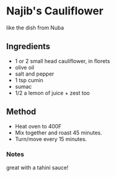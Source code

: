 # Najib's Cauliflower

like the dish from Nuba

## Ingredients

- 1 or 2 small head cauliflower, in florets
- olive oil
- salt and pepper
- 1 tsp cumin
- sumac
- 1/2 a lemon of juice + zest too

## Method

- Heat oven to 400F 
- Mix together and roast 45 minutes.
- Turn/move every 15 minutes.

### Notes 

great with a tahini sauce!
